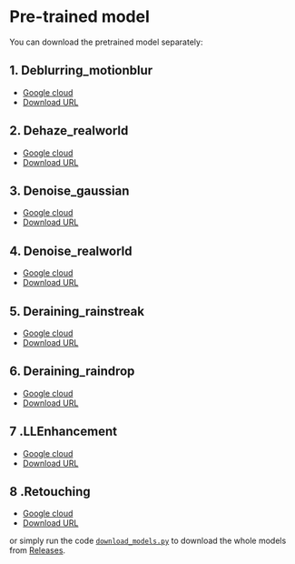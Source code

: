 # Pre-trained model  

You can download the pretrained model separately: 
## 1. Deblurring_motionblur  
- [Google cloud](https://drive.google.com/file/d/1JEaUudRLndt--tIRgp3nEdDJOMFffAQb/view?usp=sharing)  
- [Download URL](https://github.com/FanChiMao/SRMNet-thesis/releases/download/v0.0/Deblurring_motionblur.pth)  
## 2. Dehaze_realworld  
- [Google cloud](https://drive.google.com/file/d/1hjsazvdz7K-n1Z-_iiQE4VIFbG7r6HwN/view?usp=sharing)  
- [Download URL](https://github.com/FanChiMao/SRMNet-thesis/releases/download/v0.0/Dehaze_realworld.pth)  
## 3. Denoise_gaussian  
- [Google cloud](https://drive.google.com/file/d/1gfUmh0IJAoSJ7k7SQqFjlRdBoiSLsqQD/view?usp=sharing)  
- [Download URL](https://github.com/FanChiMao/SRMNet-thesis/releases/download/v0.0/Denoise_gaussian.pth)  
## 4. Denoise_realworld  
- [Google cloud](https://drive.google.com/file/d/1NeJDGqJEvA_QINmIOGwSVGY5LYIwLTWF/view?usp=sharing)  
- [Download URL](https://github.com/FanChiMao/SRMNet-thesis/releases/download/v0.0/Denoise_realworld.pth)  
## 5. Deraining_rainstreak  
- [Google cloud]()  
- [Download URL](https://github.com/FanChiMao/SRMNet-thesis/releases/download/v0.0/Deraining_rainstreak.pth)  
## 6. Deraining_raindrop  
- [Google cloud](https://drive.google.com/file/d/1C-zWaLb3RQ4iiN5qKPG6ocAGhu53mZLP/view?usp=sharing)  
- [Download URL](https://github.com/FanChiMao/SRMNet-thesis/releases/download/v0.0/Deraining_raindrop.pth)   
## 7 .LLEnhancement  
- [Google cloud]()  
- [Download URL](https://github.com/FanChiMao/SRMNet-thesis/releases/download/v0.0/LLEnhancement.pth)  
## 8 .Retouching  
- [Google cloud]()  
- [Download URL](https://github.com/FanChiMao/SRMNet-thesis/releases/download/v0.0/Retouching.pth)  

or simply run the code [`download_models.py`](./download_models.py) to download the whole models from [Releases](https://github.com/FanChiMao/SRMNet-thesis/releases).  
